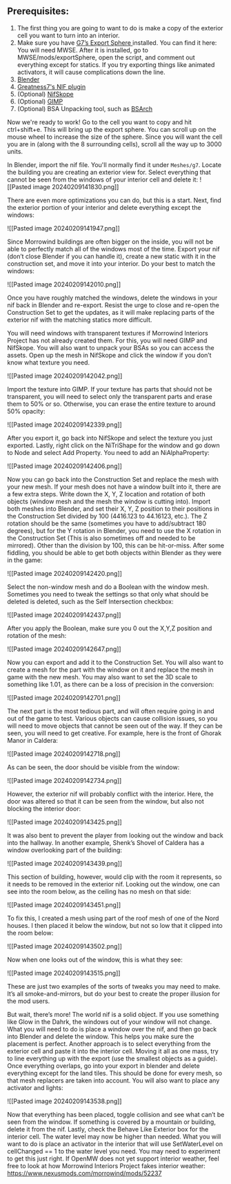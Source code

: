 

## Prerequisites:

1. The first thing you are going to want to do is make a copy of the exterior cell you want to turn into an interior. 
2. Make sure you have [G7’s Export Sphere ](https://www.nexusmods.com/morrowind/mods/52245?tab=files)installed. You can find it here: You will need MWSE. After it is installed, go to MWSE/mods/exportSphere, open the script, and comment out everything except for statics. If you try exporting things like animated activators, it will cause complications down the line.
3. [Blender](https://www.blender.org/download/)
4. [Greatness7's NIF plugin](https://github.com/Greatness7/io_scene_mw)
5. (Optional) [NifSkope]()
6. (Optional) [GIMP](https://www.gimp.org/downloads/)
7. (Optional) BSA Unpacking tool, such as [BSArch](https://www.nexusmods.com/fallout4/mods/63243)



Now we're ready to work! Go to the cell you want to copy and hit ctrl+shift+e. This will bring up the export sphere. You can scroll up on the mouse wheel to increase the size of the sphere. Since you will want the cell you are in (along with the 8 surrounding cells), scroll all the way up to 3000 units.

In Blender, import the nif file. You'll normally find it under `Meshes/g7`. Locate the building you are creating an exterior view for. Select everything that cannot be seen from the windows of your interior cell and delete it:
![[Pasted image 20240209141830.png]]



There are even more optimizations you can do, but this is a start. Next, find the exterior
portion of your interior and delete everything except the windows:

![[Pasted image 20240209141947.png]]


Since Morrowind buildings are often bigger on the inside, you will not be able to perfectly
match all of the windows most of the time. Export your nif (don’t close Blender if you can handle it), create a new static with it in the construction set, and move it into your interior. Do your best to match the windows:

![[Pasted image 20240209142010.png]]

Once you have roughly matched the windows, delete the windows in your nif back in Blender and re-export. Resist the urge to close and re-open the Construction Set to get the updates, as it will make replacing parts of the exterior nif with the matching statics more difficult.

You will need windows with transparent textures if Morrowind Interiors Project has not already created them. For this, you will need GIMP and NifSkope. You will also want to unpack your BSAs so you can access the assets. Open up the mesh in NifSkope and click the window if you don’t know what texture you need.

![[Pasted image 20240209142042.png]]

Import the texture into GIMP. If your texture has parts that should not be transparent, you will need to
select only the transparent parts and erase them to 50% or so. Otherwise, you can erase the entire
texture to around 50% opacity:

![[Pasted image 20240209142339.png]]

After you export it, go back into NifSkope and select the texture you just exported. Lastly, right
click on the NiTriShape for the window and go down to Node and select Add Property. You need to add
an NiAlphaProperty:

![[Pasted image 20240209142406.png]]

Now you can go back into the Construction Set and replace the mesh with your new mesh.
If your mesh does not have a window built into it, there are a few extra steps. Write down the X, Y, Z
location and rotation of both objects (window mesh and the mesh the window is cutting into). Import
both meshes into Blender, and set their X, Y, Z position to their positions in the Construction Set
divided by 100 (4416.123 to 44.16123, etc.). The Z rotation should be the same (sometimes you have to
add/subtract 180 degrees), but for the Y rotation in Blender, you need to use the X rotation in the
Construction Set (This is also sometimes off and needed to be mirrored). Other than the division by
100, this can be hit-or-miss. After some fiddling, you should be able to get both objects within Blender
as they were in the game:

![[Pasted image 20240209142420.png]]

Select the non-window mesh and do a Boolean with the window mesh. Sometimes you need to tweak
the settings so that only what should be deleted is deleted, such as the Self Intersection checkbox:

![[Pasted image 20240209142437.png]]

After you apply the Boolean, make sure you 0 out the X,Y,Z position and rotation of the mesh:

![[Pasted image 20240209142647.png]]

Now you can export and add it to the Construction Set. You will also want to create a mesh for
the part with the window on it and replace the mesh in game with the new mesh. You may also want to
set the 3D scale to something like 1.01, as there can be a loss of precision in the conversion:

![[Pasted image 20240209142701.png]]

The next part is the most tedious part, and will often require going in and out of the game to
test. Various objects can cause collision issues, so you will need to move objects that cannot be seen out
of the way. If they can be seen, you will need to get creative. For example, here is the front of Ghorak
Manor in Caldera:

![[Pasted image 20240209142718.png]]

As can be seen, the door should be visible from the window:

![[Pasted image 20240209142734.png]]

However, the exterior nif will probably conflict with the interior. Here, the door was altered so
that it can be seen from the window, but also not blocking the interior door:

![[Pasted image 20240209143425.png]]

It was also bent to prevent the player from looking out the window and back into the hallway.
In another example, Shenk’s Shovel of Caldera has a window overlooking part of the building:

![[Pasted image 20240209143439.png]]

This section of building, however, would clip with the room it represents, so it needs to be removed in
the exterior nif. Looking out the window, one can see into the room below, as the ceiling has no mesh
on that side:

![[Pasted image 20240209143451.png]]

To fix this, I created a mesh using part of the roof mesh of one of the Nord houses. I then placed
it below the window, but not so low that it clipped into the room below:

![[Pasted image 20240209143502.png]]

Now when one looks out of the window, this is what they see:

![[Pasted image 20240209143515.png]]

These are just two examples of the sorts of tweaks you may need to make. It’s all smoke-and-mirrors,
but do your best to create the proper illusion for the mod users.

But wait, there’s more! The world nif is a solid object. If you use something like Glow in the
Dahrk, the windows out of your window will not change. What you will need to do is place a window
over the nif, and then go back into Blender and delete the window. This helps you make sure the
placement is perfect. Another approach is to select everything from the exterior cell and paste it into the
interior cell. Moving it all as one mass, try to line everything up with the export (use the smallest
objects as a guide). Once everything overlaps, go into your export in blender and delete everything
except for the land tiles. This should be done for every mesh, so that mesh replacers are taken into
account. You will also want to place any activator and lights:

![[Pasted image 20240209143538.png]]

Now that everything has been placed, toggle collision and see what can’t be seen from the
window. If something is covered by a mountain or building, delete it from the nif.
Lastly, check the Behave Like Exterior box for the interior cell. The water level may now be
higher than needed. What you will want to do is place an activator in the interior that will use
SetWaterLevel on cellChanged == 1 to the water level you need. You may need to experiment to get
this just right. If OpenMW does not yet support interior weather, feel free to look at how Morrowind
Interiors Project fakes interior weather: https://www.nexusmods.com/morrowind/mods/52237